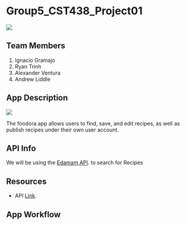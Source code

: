 


# Group5_CST438_Project01
![](https://i.ibb.co/hLM7CSn/fcode.png)
## Team Members

1. Ignacio Gramajo
2. Ryan Trinh
3. Alexander Ventura
4. Andrew Liddle

## App Description
![](https://i.ibb.co/8g7Y9HW/foodora-bw-sm.jpg)

The foodora app allows users to find, save, and edit recipes, as well as publish recipes under their own user account.
## API Info

We will be using the [Edamam API](https://developer.edamam.com/edamam-docs-recipe-api). to search for Recipes

## Resources 
- API [Link](https://developer.edamam.com/edamam-docs-recipe-api).

## App Workflow
<work in progress>
